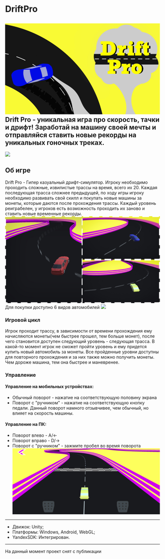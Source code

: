 # DriftPro
![](Images/PreVDriftPro.png)
Drift Pro - уникальная игра про скорость, тачки и дрифт! Заработай на машину своей мечты и отправляйся ставить новые рекорды на уникальных гоночных треках.
---
![](Images/PromoVideo.gif)
## Об игре
Drift Pro - Гипер казуальный дрифт-симулятор. Игроку необходимо проходить сложные, извилистые трассы на время, всего их 20. Каждая последующая трасса сложнее предыдущей, по ходу игры игроку необходимо развивать свой скилл и покупать новые машины за монеты, которые даются после прохождения трассы. Каждый уровень реиграбелен, у игроков есть возможность проходить их заново и ставить новые временные рекорды.
![](Images/PromoScreens.jpg)
Для покупки доступно 6 видов автомобилей
![](Images/СarPull.jpg)
### Игровой цикл
Игрок проходит трассу, в зависимости от времени прохождения ему начисляются монеты(чем быстрее прошел, тем больше монет), после чего становится доступен следующий уровень - следующая трасса. В какой-то момент игрок не сможет пройти уровень и ему придется купить новый автомобиль за монеты. Все пройденные уровни доступны для повторного прохождения и за них также можно получить монеты.   Чем дороже машина, тем она быстрее и маневренее.
### Управление
#### Управление на мобильных устройствах:
+ Обычный поворот - нажатие на соответствующую половину экрана
+ Поворот с "ручником" - нажатие на соответствующую кнопку педали. Данный поворот намного отзывчивее, чем обычный, но влияет на скорость машины.
#### Управление на ПК:
+ Поворот влево - A/←
+ Поворот вправо - D/→
+ Поворот с "ручником" - зажмите пробел во время поворота
![](Images/SceneScreen.jpg)
___
+ Движок: Unity;
+ Платформы: Windows, Android, WebGL;
+ YandexSDK: Интегрирован.
___
На данный момент проект снят с публикации 


